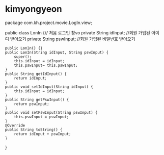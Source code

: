 # kimyongyeon

package com.kh.project.movie.LogIn.view;

public class LonIn {// 처음 로그인 창vo
	private String idInput; //회원 가입된  아이디 받아오기
	private String pswInput; //회원 가입된  비밀번호 받아오기
	
	
	public LonIn() {}
	public LonIn(String idInput, String pswInput) {
		super();
		this.idInput = idInput;
		this.pswInput= this.pswInput;
	}
	public String getIdInput() {
		return idInput;
	}
	public void setIdInput(String idInput) {
		this.idInput = idInput;
	}
	public String getPswInput() {
		return pswInput;
	}
	public void setPswInput(String pswInput) {
		this.pswInput = pswInput;
	}
	@Override
	public String toString() {
		return idInput + pswInput;
	}
	
}
